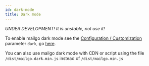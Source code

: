 ```yaml
---
id: dark-mode
title: Dark mode
---
```


_UNDER DEVELOPMENT! It is unstable, not use it!_

To enable mailgo dark mode see the [Configuration / Customization](/docs/configuration) parameter `dark`, go [here](/docs/configuration#dark).

You can also use mailgo dark mode with CDN or script using the file `/dist/mailgo.dark.min.js` instead of `/dist/mailgo.min.js`

